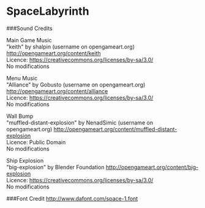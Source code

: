 # SpaceLabyrinth

###Sound Credits

Main Game Music  
"keith" by shalpin (username on opengameart.org) http://opengameart.org/content/keith  
Licence: https://creativecommons.org/licenses/by-sa/3.0/  
No modifications  
  
Menu Music  
"Alliance" by Gobusto (username on opengameart.org) http://opengameart.org/content/alliance  
Licence: https://creativecommons.org/licenses/by-sa/3.0/  
No modifications  

Wall Bump  
"muffled-distant-explosion" by NenadSimic (username on opengameart.org)   http://opengameart.org/content/muffled-distant-explosion  
Licence: Public Domain  
No modifications  

Ship Explosion  
"big-explosion" by Blender Foundation http://opengameart.org/content/big-explosion  
Licence: https://creativecommons.org/licenses/by-sa/3.0/  
No modifications  


###Font Credit
http://www.dafont.com/space-1.font




